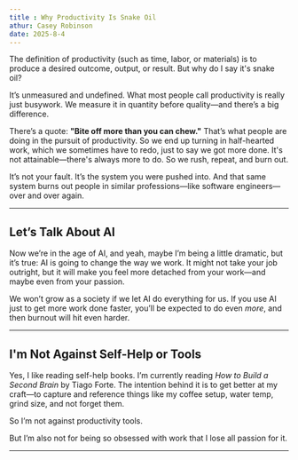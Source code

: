 ```yaml
---
title : Why Productivity Is Snake Oil
athur: Casey Robinson
date: 2025-8-4
---
```

The definition of productivity (such as time, labor, or materials) is to produce a desired outcome, output, or result. But why do I say it's snake oil?

It’s unmeasured and undefined. What most people call productivity is really just busywork. We measure it in quantity before quality—and there’s a big difference.

There’s a quote: **"Bite off more than you can chew."** That’s what people are doing in the pursuit of productivity. So we end up turning in half-hearted work, which we sometimes have to redo, just to say we got more done. It's not attainable—there's always more to do. So we rush, repeat, and burn out.

It’s not your fault. It’s the system you were pushed into. And that same system burns out people in similar professions—like software engineers—over and over again.

---

## Let’s Talk About AI

Now we’re in the age of AI, and yeah, maybe I’m being a little dramatic, but it’s true: AI is going to change the way we work. It might not take your job outright, but it will make you feel more detached from your work—and maybe even from your passion.

We won’t grow as a society if we let AI do everything for us. If you use AI just to get more work done faster, you’ll be expected to do even *more*, and then burnout will hit even harder.

---

## I'm Not Against Self-Help or Tools

Yes, I like reading self-help books. I’m currently reading *How to Build a Second Brain* by Tiago Forte. The intention behind it is to get better at my craft—to capture and reference things like my coffee setup, water temp, grind size, and not forget them.

So I’m not against productivity tools.

But I’m also not for being so obsessed with work that I lose all passion for it.

---
